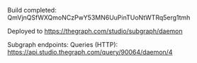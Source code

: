 Build completed: QmVjnQSfWXQmoNCzPwY53MN6UuPinTUoNtWTRq5erg1tmh

Deployed to https://thegraph.com/studio/subgraph/daemon

Subgraph endpoints:
Queries (HTTP):     https://api.studio.thegraph.com/query/90064/daemon/4